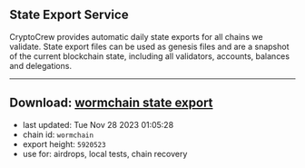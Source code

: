 ## State Export Service
CryptoCrew provides automatic daily state exports for all chains we validate. State export files can be used as genesis files and are a snapshot of the current blockchain state, including all validators, accounts, balances and delegations.

---
**Download: [wormchain state export](https://dl.ccvalidators.com/SERVICE/wormchain/wormchain_export_5920523.json)**
---

- last updated: Tue Nov 28 2023 01:05:28
- chain id: `wormchain`
- export height: `5920523`
- use for: airdrops, local tests, chain recovery
